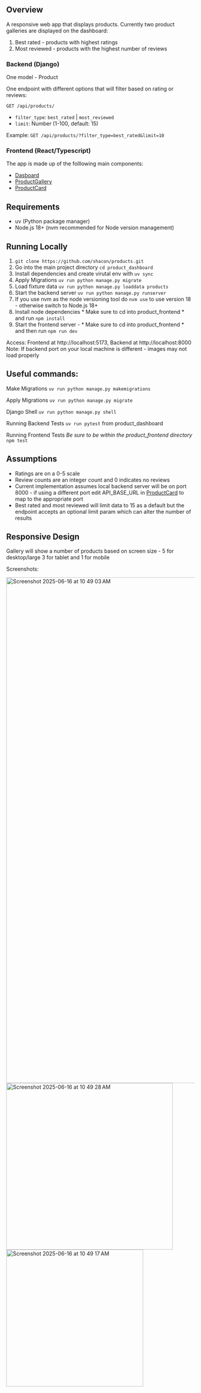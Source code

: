 
## Overview

A responsive web app that displays products. Currently two product galleries are displayed on the dashboard:
1. Best rated - products with highest ratings
2. Most reviewed - products with the highest number of reviews

### Backend (Django)

One model - Product

One endpoint with different options that will filter based on rating or reviews:

`GET /api/products/`
- `filter_type`: `best_rated` | `most_reviewed`
- `limit`: Number (1-100, default: 15)

Example: `GET /api/products/?filter_type=best_rated&limit=10`

### Frontend (React/Typescript)

The app is made up of the folllowing main components:
- [Dasboard](product_frontend/src/ProductDashboard/ProductDashboard.tsx)
- [ProductGallery](product_frontend/src/ProductGallery/ProductGallery.tsx)
- [ProductCard](product_frontend/src/ProductCard/ProductCard.tsx)


## Requirements

- uv (Python package manager)
- Node.js 18+ (nvm recommended for Node version management)


## Running Locally

1. `git clone https://github.com/shacon/products.git`
2. Go into the main project directory `cd product_dashboard`
3. Install dependencies and create virutal env with `uv sync`
4. Apply Migrations `uv run python manage.py migrate`
5. Load fixture data `uv run python manage.py loaddata products`
6. Start the backend server `uv run python manage.py runserver`
7. If you use nvm as the node versioning tool do `nvm use` to use version 18 - otherwise switch to Node.js 18+
8. Install node dependencies * Make sure to cd into product_frontend * and run `npm install`
9. Start the frontend server - * Make sure to cd into product_frontend * and then run `npm run dev`

Access: Frontend at http://localhost:5173, Backend at http://localhost:8000
Note: If backend port on your local machine is different - images may not load properly

## Useful commands:

Make Migrations
`uv run python manage.py makemigrations`

Apply Migrations
`uv run python manage.py migrate`

Django Shell
`uv run python manage.py shell`

Running Backend Tests
`uv run pytest` from product_dashboard

Running Frontend Tests
*Be sure to be within the product_frontend directory*
`npm test`


## Assumptions
- Ratings are on a 0-5 scale
- Review counts are an integer count and 0 indicates no reviews
- Current implementation assumes local backend server will be on port 8000 - if using a different port edit API_BASE_URL in [ProductCard](product_frontend/src/ProductCard/ProductCard.tsx) to map to the appropriate port
- Best rated and most reviewed will limit data to 15 as a default but the endpoint accepts an optional limit param which can alter the number of results


## Responsive Design

Gallery will show a number of products based on screen size - 5 for desktop/large 3 for tablet and 1 for mobile

Screenshots:

<img width="1351" alt="Screenshot 2025-06-16 at 10 49 03 AM" src="https://github.com/user-attachments/assets/528fe01b-e5f5-42b6-b974-5ff0b63a7ecb" />


<img width="445" alt="Screenshot 2025-06-16 at 10 49 28 AM" src="https://github.com/user-attachments/assets/56aa8343-61f6-448e-b60e-c04dc22f24fe" />


<img width="366" alt="Screenshot 2025-06-16 at 10 49 17 AM" src="https://github.com/user-attachments/assets/1e1e258d-8342-41e7-82ac-2910cdb2620a" />
